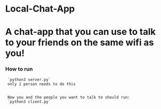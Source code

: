 # Local-Chat-App
# A chat-app that you can use to talk to your friends on the same wifi as you!
### How to run
```First, run the server with
 `python3 server.py`
 only 1 person needs to do this
 
 
 Now you and the people you want to talk to should run:
 `python3 client.py`
